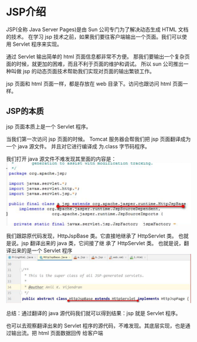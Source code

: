 # JSP介绍

JSP(全称 Java Server Pages)是由 Sun 公司专门为了解决动态生成 HTML 文档的技术。
在学习 jsp 技术之前，如果我们要往客户端输出一个页面。我们可以使用 Servlet 程序来实现。

通过 Servlet 输出简单的 html 页面信息都非常不方便。
那我们要输出一个复杂页面的时候，就更加的困难，而且不利于页面的维护和调试。
所以 sun 公司推出一种叫做 jsp 的动态页面技术帮助我们实现对页面的输出繁锁工作。

jsp 页面和 html 页面一样，都是存放在 web 目录下。访问也跟访问 html 页面一样。

## JSP的本质

jsp 页面本质上是一个 Servlet 程序。

当我们第一次访问 jsp 页面的时候。
Tomcat 服务器会帮我们把 jsp 页面翻译成为一个 java 源文件。
并且对它进行编译成 为.class 字节码程序。

我们打开 java 源文件不难发现其里面的内容是：
![](_v_images/20200831030046808_8036.png)

我们跟踪原代码发现，HttpJspBase 类。它直接地继承了 HttpServlet 类。
也就是说。jsp 翻译出来的 java 类，它间接了继 承了 HttpServlet 类。
也就是说，翻译出来的是一个 Servlet 程序
![](_v_images/20200831030116676_18175.png)

总结：通过翻译的 java 源代码我们就可以得到结果：jsp 就是 Servlet 程序。

也可以去观察翻译出来的 Servlet 程序的源代码，不难发现。其底层实现，也是通过输出流。把 html 页面数据回传 给客户端




